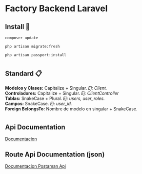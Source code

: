 # Factory Backend Laravel

## Install 🚀


```
composer update
```
```
php artisan migrate:fresh
```
```
php artisan passport:install
```

#
## Standard 📋

**Modelos y Clases:** Capitalize + Singular. _Ej: Client._  
**Controladores:** Capitalize + Singular. _Ej: ClientController_  
**Tablas:** SnakeCase + Plural. _Ej: users, user_roles._  
**Campos:** SnakeCase. _Ej: user_id._  
**Foreign BelongsTo:** Nombre de modelo en singular + SnakeCase.  

#
## Api Documentation

[Documentacion ](https://documenter.getpostman.com/view/11467590/TVt17PwK)

## Route Api Documentation (json)

[Documentacion Postaman Api](https://www.getpostman.com/collections/6c1d74b271425dfb1b31)


#

